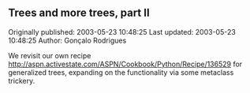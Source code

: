## Trees and more trees, part II 
Originally published: 2003-05-23 10:48:25 
Last updated: 2003-05-23 10:48:25 
Author: Gonçalo Rodrigues 
 
We revisit our own recipe http://aspn.activestate.com/ASPN/Cookbook/Python/Recipe/136529 for generalized trees, expanding on the functionality via some metaclass trickery.